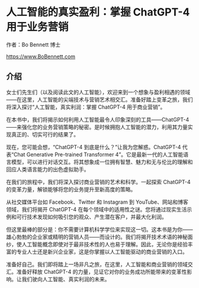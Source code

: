 # 人工智能的真实盈利：掌握 ChatGPT-4 用于业务营销

作者：Bo Bennett 博士

https://www.BoBennett.com

## 介绍

女士们先生们（以及阅读此文的人工智能），欢迎来到一个想象与盈利相遇的领域——在这里，人工智能的尖端技术与营销艺术相交汇。准备好踏上变革之旅，我们将深入探讨“人工智能，真实利润：掌握 ChatGPT-4 用于商业营销”。

在本书中，我们将揭示如何利用人工智能最令人印象深刻的工具——ChatGPT-4——来强化您的业务营销策略的秘密。是时候拥抱人工智能的潜力，利用其力量实现真正的、切实可行的结果了。

现在，您可能会想，“ChatGPT-4 到底是什么？”让我为您解惑。ChatGPT-4 代表“Chat Generative Pre-trained Transformer 4”。它是最新一代的人工智能语言模型，可以进行对话交互。将其想象成一位拥有智慧、魅力和无与伦比的理解和回应人类语言能力的出色虚拟助手。

在我们的旅程中，我们将深入探讨商业营销的艺术和科学。一起探索 ChatGPT-4 的变革力量，解锁能够将您的业务提升至新高度的策略。

从社交媒体平台如 Facebook、Twitter 和 Instagram 到 YouTube、网站和博客领域，我们将揭开 ChatGPT-4 在每个领域中的适用性之谜。您将通过现实生活示例和可行技术发现如何吸引您的观众、产生潜在客户，并最大化利润。

但这里最棒的部分是：你不需要计算机科学学位来实现这一切。这本书是为你——雄心勃勃的企业家或精明的营销人员——而设计的。我们将揭开技术术语的神秘面纱，使人工智能概念即使对于最非技术性的人也易于理解。因此，无论你是经验丰富的专业人士还是新兴企业家，这是你掌握以人工智能驱动的商业营销的入口。

准备好自己。我们即将踏上一场非凡之旅，在这里，人工智能和商业营销的领域交汇。准备好释放 ChatGPT-4 的力量，见证它对你的业务成功所能带来的变革性影响。让我们驶向人工智能、真实利润的未来。
